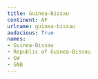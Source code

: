 ```yaml
---
title: Guinea-Bissau
continent: AF
urlname: guinea-bissau
audacious: True
names:
- Guinea-Bissau
- Republic of Guinea-Bissau
- GW
- GNB
---
```

